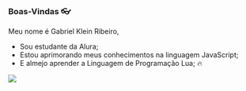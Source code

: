 ### Boas-Vindas 👓

Meu nome é Gabriel Klein Ribeiro,

- Sou estudante da Alura;
- Estou aprimorando meus conhecimentos na linguagem JavaScript;
- E almejo aprender a Linguagem de Programação Lua; 🔥

![](https://i.pinimg.com/originals/98/c6/e6/98c6e6e422c53c20131a38a1872948ac.gif)

